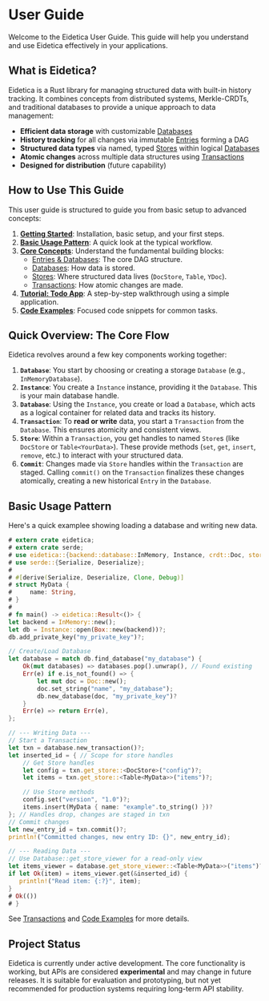 # User Guide

Welcome to the Eidetica User Guide. This guide will help you understand and use Eidetica effectively in your applications.

## What is Eidetica?

Eidetica is a Rust library for managing structured data with built-in history tracking. It combines concepts from distributed systems, Merkle-CRDTs, and traditional databases to provide a unique approach to data management:

- **Efficient data storage** with customizable [Databases](concepts/backends.md)
- **History tracking** for all changes via immutable [Entries](concepts/entries_databases.md) forming a DAG
- **Structured data types** via named, typed [Stores](concepts/stores.md) within logical [Databases](concepts/entries_databases.md)
- **Atomic changes** across multiple data structures using [Transactions](transactions.md)
- **Designed for distribution** (future capability)

## How to Use This Guide

This user guide is structured to guide you from basic setup to advanced concepts:

1.  [**Getting Started**](getting_started.md): Installation, basic setup, and your first steps.
2.  [**Basic Usage Pattern**](#basic-usage-pattern): A quick look at the typical workflow.
3.  [**Core Concepts**](core_concepts.md): Understand the fundamental building blocks:
    - [Entries & Databases](concepts/entries_databases.md): The core DAG structure.
    - [Databases](concepts/backends.md): How data is stored.
    - [Stores](concepts/stores.md): Where structured data lives (`DocStore`, `Table`, `YDoc`).
    - [Transactions](transactions.md): How atomic changes are made.
4.  [**Tutorial: Todo App**](tutorial_todo_app.md): A step-by-step walkthrough using a simple application.
5.  [**Code Examples**](examples_snippets.md): Focused code snippets for common tasks.

## Quick Overview: The Core Flow

Eidetica revolves around a few key components working together:

1.  **`Database`**: You start by choosing or creating a storage `Database` (e.g., `InMemoryDatabase`).
2.  **`Instance`**: You create a `Instance` instance, providing it the `Database`. This is your main database handle.
3.  **`Database`**: Using the `Instance`, you create or load a `Database`, which acts as a logical container for related data and tracks its history.
4.  **`Transaction`**: To **read or write** data, you start a `Transaction` from the `Database`. This ensures atomicity and consistent views.
5.  **`Store`**: Within a `Transaction`, you get handles to named `Store`s (like `DocStore` or `Table<YourData>`). These provide methods (`set`, `get`, `insert`, `remove`, etc.) to interact with your structured data.
6.  **`Commit`**: Changes made via `Store` handles within the `Transaction` are staged. Calling `commit()` on the `Transaction` finalizes these changes atomically, creating a new historical `Entry` in the `Database`.

## Basic Usage Pattern

Here's a quick examplee showing loading a database and writing new data.

```rust
# extern crate eidetica;
# extern crate serde;
# use eidetica::{backend::database::InMemory, Instance, crdt::Doc, store::{DocStore, Table}};
# use serde::{Serialize, Deserialize};
#
# #[derive(Serialize, Deserialize, Clone, Debug)]
# struct MyData {
#     name: String,
# }
#
# fn main() -> eidetica::Result<()> {
let backend = InMemory::new();
let db = Instance::open(Box::new(backend))?;
db.add_private_key("my_private_key")?;

// Create/Load Database
let database = match db.find_database("my_database") {
    Ok(mut databases) => databases.pop().unwrap(), // Found existing
    Err(e) if e.is_not_found() => {
        let mut doc = Doc::new();
        doc.set_string("name", "my_database");
        db.new_database(doc, "my_private_key")?
    }
    Err(e) => return Err(e),
};

// --- Writing Data ---
// Start a Transaction
let txn = database.new_transaction()?;
let inserted_id = { // Scope for store handles
    // Get Store handles
    let config = txn.get_store::<DocStore>("config")?;
    let items = txn.get_store::<Table<MyData>>("items")?;

    // Use Store methods
    config.set("version", "1.0")?;
    items.insert(MyData { name: "example".to_string() })?
}; // Handles drop, changes are staged in txn
// Commit changes
let new_entry_id = txn.commit()?;
println!("Committed changes, new entry ID: {}", new_entry_id);

// --- Reading Data ---
// Use Database::get_store_viewer for a read-only view
let items_viewer = database.get_store_viewer::<Table<MyData>>("items")?;
if let Ok(item) = items_viewer.get(&inserted_id) {
   println!("Read item: {:?}", item);
}
# Ok(())
# }
```

See [Transactions](transactions.md) and [Code Examples](examples_snippets.md) for more details.

## Project Status

Eidetica is currently under active development. The core functionality is working, but APIs are considered **experimental** and may change in future releases. It is suitable for evaluation and prototyping, but not yet recommended for production systems requiring long-term API stability.

<!-- TODO: Add links to versioning policy or release notes once available -->
